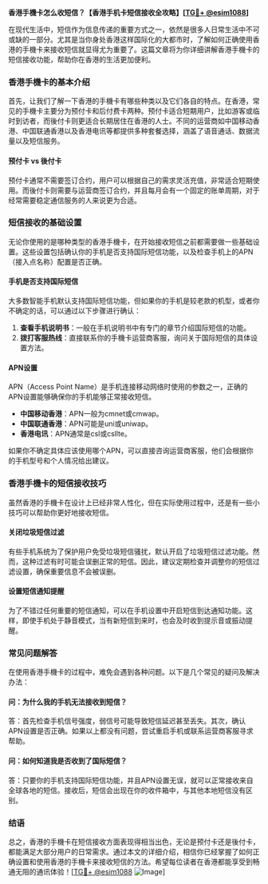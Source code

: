 **香港手機卡怎么收短信？【香港手机卡短信接收全攻略】[[TG💪+ @esim1088](https://t.me/s/esim1088)]**

在现代生活中，短信作为信息传递的重要方式之一，依然是很多人日常生活中不可或缺的一部分。尤其是当你身处香港这样国际化的大都市时，了解如何正确使用香港的手機卡来接收短信就显得尤为重要了。这篇文章将为你详细讲解香港手機卡的短信接收功能，帮助你在香港的生活更加便利。

### 香港手機卡的基本介绍

首先，让我们了解一下香港的手機卡有哪些种类以及它们各自的特点。在香港，常见的手機卡主要分为预付卡和后付费卡两种。预付卡适合短期用户，比如游客或临时到访者，而後付卡则更适合长期居住在香港的人士。不同的运营商如中国移动香港、中国联通香港以及香港电讯等都提供多种套餐选择，涵盖了语音通话、数据流量以及短信服务。

#### 预付卡 vs 後付卡

预付卡通常不需要签订合约，用户可以根据自己的需求灵活充值，非常适合短期使用。而後付卡则需要与运营商签订合约，并且每月会有一个固定的账单周期，对于经常需要稳定通信服务的人来说更为合适。

### 短信接收的基础设置

无论你使用的是哪种类型的香港手機卡，在开始接收短信之前都需要做一些基础设置。这些设置包括确认你的手机是否支持国际短信功能，以及检查手机上的APN（接入点名称）配置是否正确。

#### 手机是否支持国际短信

大多数智能手机默认支持国际短信功能，但如果你的手机是较老款的机型，或者你不确定的话，可以通过以下步骤进行确认：

1. **查看手机说明书**：一般在手机说明书中有专门的章节介绍国际短信的功能。
2. **拨打客服热线**：直接联系你的手機卡运营商客服，询问关于国际短信的具体设置方法。

#### APN设置

APN（Access Point Name）是手机连接移动网络时使用的参数之一，正确的APN设置能够确保你的手机能够正常接收短信。

- **中国移动香港**：APN一般为cmnet或cmwap。
- **中国联通香港**：APN可能是uni或uniwap。
- **香港电讯**：APN通常是csl或csllte。

如果你不确定具体应该使用哪个APN，可以直接咨询运营商客服，他们会根据你的手机型号和个人情况给出建议。

### 香港手機卡的短信接收技巧

虽然香港的手機卡在设计上已经非常人性化，但在实际使用过程中，还是有一些小技巧可以帮助你更好地接收短信。

#### 关闭垃圾短信过滤

有些手机系统为了保护用户免受垃圾短信骚扰，默认开启了垃圾短信过滤功能。然而，这种过滤有时可能会误删正常的短信。因此，建议定期检查并调整你的短信过滤设置，确保重要信息不会被误删。

#### 设置短信通知提醒

为了不错过任何重要的短信通知，可以在手机设置中开启短信到达通知功能。这样，即使手机处于静音模式，当有新短信到来时，也会及时收到提示音或振动提醒。

### 常见问题解答

在使用香港手機卡的过程中，难免会遇到各种问题。以下是几个常见的疑问及解决办法：

#### 问：为什么我的手机无法接收到短信？

答：首先检查手机信号强度，弱信号可能导致短信延迟甚至丢失。其次，确认APN设置是否正确。如果以上都没有问题，尝试重启手机或联系运营商客服寻求帮助。

#### 问：如何知道我是否收到了国际短信？

答：只要你的手机支持国际短信功能，并且APN设置无误，就可以正常接收来自全球各地的短信。接收后，短信会出现在你的收件箱中，与其他本地短信没有区别。

### 结语

总之，香港的手機卡在短信接收方面表现得相当出色，无论是预付卡还是後付卡，都能满足大部分用户的日常需求。通过本文的详细介绍，相信你已经掌握了如何正确设置和使用香港的手機卡来接收短信的方法。希望每位读者在香港都能享受到畅通无阻的通讯体验！[[TG💪+ @esim1088](https://t.me/s/esim1088) ![Image](https://i.postimg.cc/4NQfJmqS/Snipaste-2025-05-13-00-14-12.png)]